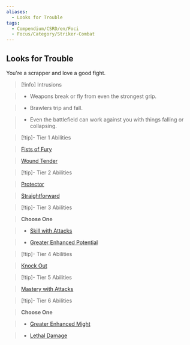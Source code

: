 ```yaml
---
aliases:
  - Looks for Trouble
tags:
  - Compendium/CSRD/en/Foci
  - Focus/Category/Striker-Combat
---
```

  
    
## Looks for Trouble    
You're a scrapper and love a good fight.    
  
>[!info] Intrusions    
>- Weapons break or fly from even the strongest grip.    
>- Brawlers trip and fall.    
>- Even the battlefield can work against you with things falling or collapsing.    
  
  
>[!tip]- Tier 1 Abilities    
> [Fists of Fury](Fists-of-Fury.md)    
> [Wound Tender](Wound-Tender.md)    
  
  
>[!tip]- Tier 2 Abilities    
> [Protector](Protector.md)    
> [Straightforward](Straightforward.md)    
  
  
>[!tip]- Tier 3 Abilities    
> **Choose One**    
>- [Skill with Attacks](Skill-With-Attacks.md)    
>- [Greater Enhanced Potential](Greater-Enhanced-Potential.md)    
  
  
>[!tip]- Tier 4 Abilities    
> [Knock Out](Knock-Out.md)    
  
  
>[!tip]- Tier 5 Abilities    
> [Mastery with Attacks](Mastery-With-Attacks.md)    
  
  
>[!tip]- Tier 6 Abilities    
> **Choose One**    
>- [Greater Enhanced Might](Greater-Enhanced-Might.md)    
>- [Lethal Damage](Lethal-Damage.md)